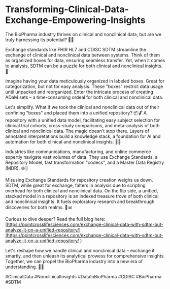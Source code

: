 # Transforming-Clinical-Data-Exchange-Empowering-Insights

The BioPharma industry thrives on clinical and nonclinical data, but are we truly harnessing its potential? 🧪💡  

Exchange standards like FHIR HL7 and CDISC SDTM streamline the exchange of clinical and nonclinical data between systems. Think of them as organized boxes for data, ensuring seamless transfer. Yet, when it comes to analysis, SDTM can be a puzzle for both clinical and nonclinical insights. 🧩  

Imagine having your data meticulously organized in labeled boxes. Great for categorization, but not for easy analysis. These "boxes" restrict data usage until unpacked and reorganized. Enter the intricate process of creating ADaM sets – a time-consuming ordeal for both clinical and nonclinical data.  

Let's simplify. What if we took the clinical and nonclinical data out of their confining "boxes" and placed them into a unified repository? 📦🔓 A repository with a unified data model, facilitating easy subject selection for clinical trial cohorts, cross-study comparisons, and meta-analysis of both clinical and nonclinical data. The magic doesn't stop there. Layers of annotated interpretations build a knowledge stack, a foundation for AI and automation for both clinical and nonclinical insights. 🚀🧠 

 Industries like communications, manufacturing, and online commerce expertly navigate vast volumes of data. They use Exchange Standards, a Repository Model, fast transformation "codecs", and a Master Data Registry (MDR). 🌐🗄️  

Misusing Exchange Standards for repository creation weighs us down. SDTM, while great for exchange, falters in analysis due to scripting overhead for both clinical and nonclinical data. On the flip side, a unified, stacked model in a repository is an indexed treasure trove of both clinical and nonclinical insights. It fuels exploratory research and breakthrough discoveries for both realms. 💎📊 

  

Curious to dive deeper? Read the full blog here: [https://pointcrosslifesciences.com/exchange-clinical-data-with-sdtm-but-analyze-it-on-a-unified-repository/](https://pointcrosslifesciences.com/exchange-clinical-data-with-sdtm-but-analyze-it-on-a-unified-repository/ )  

Let's reshape how we handle clinical and nonclinical data – exchange it smartly, and then unleash its analytical prowess for comprehensive insights. Together, we can propel the BioPharma industry into a new era of understanding. 🚀🔬  

#ClinicalData #NonclinicalInsights #DataInBioPharma #CDISC #BioPharma #SDTM 
